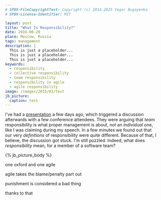 ```yaml
---
# SPDX-FileCopyrightText: Copyright (c) 2014-2025 Yegor Bugayenko
# SPDX-License-Identifier: MIT

layout: post
title: "What Is Responsibility?"
date: 2016-06-20
place: Moscow, Russia
tags: management
description: |
  This is just a placeholder...
  This is just a placeholder...
  This is just a placeholder...
keywords:
  - responsibility
  - collective responsibility
  - team responsibility
  - responsibility in agile
  - agile responsibility
image: /images/2015/03/test
jb_picture:
  caption: test
---
```


I've had a [presentation](https://www.youtube.com/watch?v=biE86esgFAE)
a few days ago, which triggered a discussion
afterwards with a few conference attendees. They were arguing that
_team_ responsibility is what proper management is about, not an _individual_ one,
like I was claiming during my speech.
In a few minutes we found out that our very _definitions_ of responsibility
were quite different. Because of that, I believe, the discussion got stuck.
I'm still puzzled. Indeed, what does _responsibility_ mean, for a
member of a software team?

<!--more-->

{% jb_picture_body %}

one oxford and one agile

agile takes the blame/penalty part out

punishment is considered a bad thing

thanks to that
